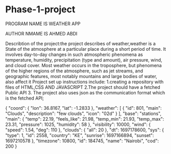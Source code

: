 # Phase-1-project
  PROGRAM NAME IS WEATHER APP

  AUTHOR NMAME IS AHMED ABDI

  Describtion of the project:the project describes of weather,weather is a State of the atmosphere at a particular place during a short period of time. It involves day-to-day changes in such atmospheric phenomena as temperature, humidity, precipitation (type and amount), air pressure, wind, and cloud cover. Most weather occurs in the troposphere, but phenomena of the higher regions of the atmosphere, such as jet streams, and geographic features, most notably mountains and large bodies of water, also affect it
Project set up instructions include:
  1.creating a repository with files of HTML,CSS AND JAVASCRIPT
  2.The project should have a fetched Public API 
  3. The project also uses json as the communication format which is the fetched API;

  {
  "coord": {
      "lon": 36.8167,
      "lat": -1.2833
  },
  "weather": [
      {
          "id": 801,
          "main": "Clouds",
          "description": "few clouds",
          "icon": "02d"
      }
  ],
  "base": "stations",
  "main": {
      "temp": 22.19,
      "feels_like": 21.98,
      "temp_min": 21.93,
      "temp_max": 23.31,
      "pressure": 1025,
      "humidity": 58
  },
  "visibility": 10000,
  "wind": {
      "speed": 1.54,
      "deg": 110
  },
  "clouds": {
      "all": 20
  },
  "dt": 1697178600,
  "sys": {
      "type": 1,
      "id": 2558,
      "country": "KE",
      "sunrise": 1697166894,
      "sunset": 1697210578
  },
  "timezone": 10800,
  "id": 184745,
  "name": "Nairobi",
  "cod": 200
}

